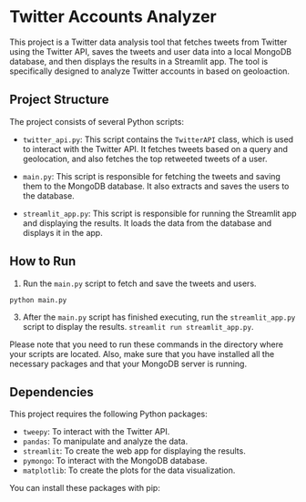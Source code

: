 # Twitter Accounts Analyzer

This project is a Twitter data analysis tool that fetches tweets from Twitter using the Twitter API, saves the tweets and user data into a local MongoDB database, and then displays the results in a Streamlit app. The tool is specifically designed to analyze Twitter accounts in based on geoloaction.

## Project Structure

The project consists of several Python scripts:

- `twitter_api.py`: This script contains the `TwitterAPI` class, which is used to interact with the Twitter API. It fetches tweets based on a query and geolocation, and also fetches the top retweeted tweets of a user.

- `main.py`: This script is responsible for fetching the tweets and saving them to the MongoDB database. It also extracts and saves the users to the database.

- `streamlit_app.py`: This script is responsible for running the Streamlit app and displaying the results. It loads the data from the database and displays it in the app.

## How to Run

1. Run the `main.py` script to fetch and save the tweets and users.
```
python main.py
````

3. After the `main.py` script has finished executing, run the `streamlit_app.py` script to display the results. `streamlit run streamlit_app.py`.

Please note that you need to run these commands in the directory where your scripts are located. Also, make sure that you have installed all the necessary packages and that your MongoDB server is running.

## Dependencies

This project requires the following Python packages:

- `tweepy`: To interact with the Twitter API.
- `pandas`: To manipulate and analyze the data.
- `streamlit`: To create the web app for displaying the results.
- `pymongo`: To interact with the MongoDB database.
- `matplotlib`: To create the plots for the data visualization.

You can install these packages with pip:

